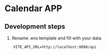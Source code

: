 # Calendar APP

## Development steps

1. Rename .env.template and fill with your data


```
    VITE_API_URL=http://localhost:8080/api
```